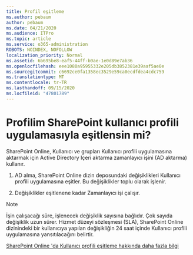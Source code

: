 ```yaml
---
title: Profil eşitleme
ms.author: pebaum
author: pebaum
ms.date: 04/21/2020
ms.audience: ITPro
ms.topic: article
ms.service: o365-administration
ROBOTS: NOINDEX, NOFOLLOW
localization_priority: Normal
ms.assetid: 6b695be8-eaf5-44ff-b0ae-1e0d89e7ab36
ms.openlocfilehash: eee1080a95955332e205db3852381e39aaf5ae0e
ms.sourcegitcommit: c6692ce0fa1358ec3529e59ca0ecdfdea4cdc759
ms.translationtype: MT
ms.contentlocale: tr-TR
ms.lasthandoff: 09/15/2020
ms.locfileid: "47801789"
---
```

# <a name="when-do-my-profile-changes-sync-to-the-sharepoint-user-profile-application"></a>Profilim SharePoint kullanıcı profili uygulamasıyla eşitlensin mi?

SharePoint Online, Kullanıcı ve grupları Kullanıcı profili uygulamasına aktarmak için Active Directory Içeri aktarma zamanlayıcı işini (AD aktarma) kullanır. 
  
1. AD alma, SharePoint Online dizin deposundaki değişiklikleri Kullanıcı profili uygulamasına eşitler. Bu değişiklikler toplu olarak işlenir.
    
2. Değişiklikler eşitlenene kadar Zamanlayıcı işi çalışır.
    
> [!NOTE]
> İşin çalışacağı süre, işlenecek değişiklik sayısına bağlıdır. Çok sayıda değişiklik uzun sürer. Hizmet düzeyi sözleşmesi (SLA), SharePoint Online dizinindeki bir kullanıcıya yapılan değişikliğin 24 saat içinde Kullanıcı profili uygulamasına yansıtılacağını belirtir. 
  
[SharePoint Online 'da Kullanıcı profili eşitleme hakkında daha fazla bilgi](https://go.microsoft.com/fwlink/?linkid=875671)
  

